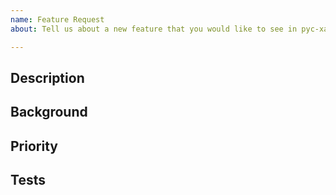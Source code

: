 ```yaml
---
name: Feature Request
about: Tell us about a new feature that you would like to see in pyc-xasm

---
```


## Description

<!-- Add a short description of the feature. This might
include same input and output. -->

## Background

<!-- Add any additional background for the
feature, for example: user scenarios, or the value of the feature. -->

## Priority

<!-- If this is important for a particular public, state that here.
     If this is blocking some important activity let us know what activity it blocks.
	 If you are asking about a release because you are packing for a distribution like Ubuntu or Fedora, BlackArch, say so. I generally make releases otherwise on whim or when I have a need, such as I am giving a talk. If you sponsor, the project your release request has greater importance.

	 Otherwise, we'll assume whatever is wrong or needed has the lowest priority in addressing.

-->

## Tests
<!-- _This section is optional._

Add text with suggestions on how to test the feature,
if it is not obvious.
-->
